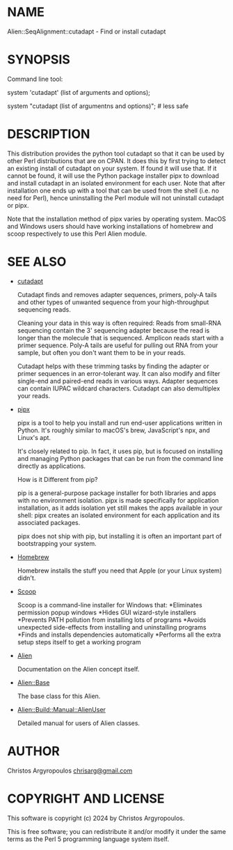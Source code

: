 # NAME

Alien::SeqAlignment::cutadapt - Find or install cutadapt

# SYNOPSIS

Command line tool:

 system 'cutadapt' (list of arguments and options);
 
 system "cutadapt  (list of argumentns and options)"; # less safe

# DESCRIPTION

This distribution provides the python tool cutadapt so that it can be used by 
other Perl distributions that are on CPAN.  It does this by first trying to
detect an existing install of cutadapt on your system.  If found it
will use that.  If it cannot be found, it will use the Python package installer
pipx to download and install cutadapt in an isolated environment for each
user. Note that after installation one ends up with a tool that can be used
from the shell (i.e. no need for Perl), hence uninstalling the Perl module will
not uninstall cutadapt or pipx. 

Note that the installation method of pipx varies by operating system. 
MacOS and Windows users should have working installations of homebrew and scoop respectively to use this Perl Alien module.

# SEE ALSO

- [cutadapt](https://cutadapt.readthedocs.io/en/stable/index.html)

    Cutadapt finds and removes adapter sequences, primers, poly-A tails and 
    other types of unwanted sequence from your high-throughput sequencing
    reads.

    Cleaning your data in this way is often required: Reads from small-RNA 
    sequencing contain the 3' sequencing adapter because the read is longer
    than the molecule that is sequenced. Amplicon reads start with a primer
    sequence. Poly-A tails are useful for pulling out RNA from your sample,
    but often you don't want them to be in your reads.

    Cutadapt helps with these trimming tasks by finding the adapter or
    primer sequences in an error-tolerant way. It can also modify and filter
    single-end and paired-end reads in various ways. Adapter sequences can
    contain IUPAC wildcard characters. Cutadapt can also demultiplex your
    reads.

- [pipx](https://pipx.pypa.io/stable/)

    pipx is a tool to help you install and run end-user applications written 
    in Python. It's roughly similar to macOS's brew, JavaScript's npx, and
    Linux's apt.

    It's closely related to pip. In fact, it uses pip, but is focused on 
    installing and managing Python packages that can be run from the command
    line directly as applications. 

    How is it Different from pip?

    pip is a general-purpose package installer for both libraries and apps 
    with no environment isolation. pipx is made specifically for application
    installation, as it adds isolation yet still makes the apps available in
    your shell: pipx creates an isolated environment for each application
    and its associated packages.

    pipx does not ship with pip, but installing it is often an important
    part of bootstrapping your system.

- [Homebrew](https://brew.sh/)

    Homebrew installs the stuff you need that Apple (or your Linux system) didn't.

- [Scoop](https://scoop.sh/)

    Scoop is a command-line installer for Windows that:
    \*Eliminates permission popup windows
    \*Hides GUI wizard-style installers
    \*Prevents PATH pollution from installing lots of programs
    \*Avoids unexpected side-effects from installing and uninstalling programs
    \*Finds and installs dependencies automatically
    \*Performs all the extra setup steps itself to get a working program

- [Alien](https://metacpan.org/pod/Alien)

    Documentation on the Alien concept itself.

- [Alien::Base](https://metacpan.org/pod/Alien%3A%3ABase)

    The base class for this Alien.

- [Alien::Build::Manual::AlienUser](https://metacpan.org/pod/Alien%3A%3ABuild%3A%3AManual%3A%3AAlienUser)

    Detailed manual for users of Alien classes.

# AUTHOR

Christos Argyropoulos <chrisarg@gmail.com>

# COPYRIGHT AND LICENSE

This software is copyright (c) 2024 by Christos Argyropoulos.

This is free software; you can redistribute it and/or modify it under
the same terms as the Perl 5 programming language system itself.
